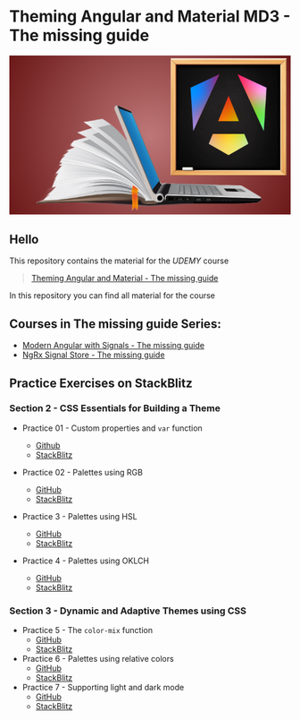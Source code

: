 # Theming Angular and Material MD3 - The missing guide
![thumbnail](./slides/thumbnail.png)

## Hello
This repository contains the material for the *UDEMY* course
> [Theming Angular and Material - The missing guide]()

In this repository you can find all material for the course 

## Courses in **The missing guide** Series:
* [Modern Angular with Signals - The missing guide](https://www.udemy.com/course/modern-angular-with-signals-the-missing-guide/?referralCode=D6E6DCE04E9A41ADC517)
* [NgRx Signal Store - The missing guide](https://www.udemy.com/course/ngrx-signal-store-the-missing-guide/?referralCode=05384AF83051655A1C59)


## Practice Exercises on StackBlitz

### Section 2 - CSS Essentials for Building a Theme

* Practice 01 - Custom properties and `var` function
  * [Github](https://github.com/kobi-hari-udemy/theming-angular-material/tree/main/practice/01.%20fun-with-css-custom-props)
  * [StackBlitz](https://stackblitz.com/fork/github/kobi-hari-udemy/theming-angular-material/tree/main/practice/01.%20fun-with-css-custom-props?title=Custom%20CSS%20Properties&file=README.md)

* Practice 02 - Palettes using RGB
  * [GitHub](https://github.com/kobi-hari-udemy/theming-angular-material/tree/main/practice/02.%20colors-spaces)
  * [StackBlitz](https://stackblitz.com/fork/github/kobi-hari-udemy/theming-angular-material/tree/main/practice/02.%20colors-spaces?title=RGB%20Palette&file=README.md)

* Practice 3 - Palettes using HSL
  * [GitHub](https://github.com/kobi-hari-udemy/theming-angular-material/tree/main/practice/03.%20color-spaces-hsl)
  * [StackBlitz](https://stackblitz.com/fork/github/kobi-hari-udemy/theming-angular-material/tree/main/practice/03.%20color-spaces-hsl?title=HSL%20Palette&file=README.md)

* Practice 4 - Palettes using OKLCH
  * [GitHub](https://github.com/kobi-hari-udemy/theming-angular-material/tree/main/practice/04.%20color-spaces-oklch)
  * [StackBlitz](https://stackblitz.com/fork/github/kobi-hari-udemy/theming-angular-material/tree/main/practice/04.%20color-spaces-oklch?title=OKLCH%20Palette&file=README.md)

### Section 3 - Dynamic and Adaptive Themes using CSS
* Practice 5 - The `color-mix` function
  * [GitHub](https://github.com/kobi-hari-udemy/theming-angular-material/tree/main/practice/05.%20color-spaces-mix-color)
  * [StackBlitz](https://stackblitz.com/fork/github/kobi-hari-udemy/theming-angular-material/tree/main/practice/05.%20color-spaces-mix-color?title=Palettes%20using%20color-mix&file=README.md)
* Practice 6 - Palettes using relative colors
  * [GitHub](https://github.com/kobi-hari-udemy/theming-angular-material/tree/main/practice/06.%20color-spaces-relative-colors)
  * [StackBlitz](https://stackblitz.com/fork/github/kobi-hari-udemy/theming-angular-material/tree/main/practice/06.%20color-spaces-relative-colors?title=Palettes%20using%20relative%20colors&file=README.md)
* Practice 7 - Supporting light and dark mode
  * [GitHub](https://github.com/kobi-hari-udemy/theming-angular-material/tree/main/practice/07.%20color-spaces-schemes)
  * [StackBlitz](https://stackblitz.com/fork/github/kobi-hari-udemy/theming-angular-material/tree/main/practice/07.%20color-spaces-schemes?title=Light%20and%20Dark%20Modes&file=README.md)